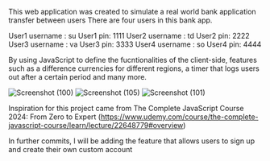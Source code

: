 This web application was created to simulate a real world bank application transfer between users
There are four users in this bank app.

User1 username : su   User1 pin: 1111
User2 username : td   User2 pin: 2222
User3 username : va   User3 pin: 3333
User4 username : so   User4 pin: 4444

By using JavaScript to define the fucntionalities of the client-side, features such as a difference currencies for different regions, a timer that logs users out after a certain period     and many more.


![Screenshot (100)](https://github.com/user-attachments/assets/1f3e34e0-7403-48a9-a4f4-6618ecbd7730)
![Screenshot (105)](https://github.com/user-attachments/assets/665078dd-7d3d-4922-9628-78e65b4e10cc)
![Screenshot (101)](https://github.com/user-attachments/assets/2f2a8221-243d-4918-b8f3-7aada4718b8d)

Inspiration for this project came from The Complete JavaScript Course 2024: From Zero to Expert (https://www.udemy.com/course/the-complete-javascript-course/learn/lecture/22648779#overview)

In further commits, I will be adding the feature that allows users to sign up and create their own custom account
